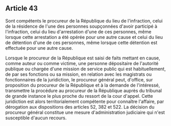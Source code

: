 Article 43
----
Sont compétents le procureur de la République du lieu de l'infraction, celui de
la résidence de l'une des personnes soupçonnées d'avoir participé à
l'infraction, celui du lieu d'arrestation d'une de ces personnes, même lorsque
cette arrestation a été opérée pour une autre cause et celui du lieu de
détention d'une de ces personnes, même lorsque cette détention est effectuée
pour une autre cause.

Lorsque le procureur de la République est saisi de faits mettant en cause, comme
auteur ou comme victime, une personne dépositaire de l'autorité publique ou
chargée d'une mission de service public qui est habituellement, de par ses
fonctions ou sa mission, en relation avec les magistrats ou fonctionnaires de la
juridiction, le procureur général peut, d'office, sur proposition du procureur
de la République et à la demande de l'intéressé, transmettre la procédure au
procureur de la République auprès du tribunal de grande instance le plus proche
du ressort de la cour d'appel. Cette juridiction est alors territorialement
compétente pour connaître l'affaire, par dérogation aux dispositions des
articles 52, 382 et 522. La décision du procureur général constitue une mesure
d'administration judiciaire qui n'est susceptible d'aucun recours.
